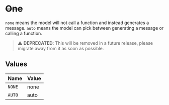 # ~~One~~

`none` means the model will not call a function and instead generates a message. `auto` means the model can pick between generating a message or calling a function.


> :warning: **DEPRECATED**: This will be removed in a future release, please migrate away from it as soon as possible.


## Values

| Name   | Value  |
| ------ | ------ |
| `NONE` | none   |
| `AUTO` | auto   |